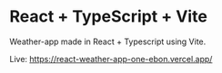 # React + TypeScript + Vite
Weather-app made in React + Typescript using Vite.

Live: https://react-weather-app-one-ebon.vercel.app/
